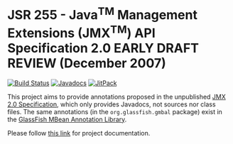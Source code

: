 JSR 255 - Java<sup>TM</sup> Management Extensions (JMX<sup>TM</sup>) API Specification 2.0 EARLY DRAFT REVIEW (December 2007)
=============================================================================================================================
[![Build Status](https://api.travis-ci.org/unix-junkie/jsr255.png?branch=master)](https://travis-ci.org/unix-junkie/jsr255)
[![Javadocs](https://javadoc.io/badge/com.github.unix-junkie/jsr255.png)](https://javadoc.io/doc/com.github.unix-junkie/jsr255)
[![JitPack](https://jitpack.io/v/unix-junkie/jsr255.svg)](https://jitpack.io/#unix-junkie/jsr255)

This project aims to provide annotations proposed in the unpublished
[JMX 2.0 Specification](https://jcp.org/en/jsr/detail?id=255), which only
provides Javadocs, not sources nor class files. The same annotations (in the
`org.glassfish.gmbal` package) exist in the
[GlassFish MBean Annotation Library](https://glassfish.java.net/v3/admin/planning/V3Changes/gmbal/javadoc/?org/glassfish/gmbal/package-summary.html).

Please follow [this link](http://unix-junkie.github.io/jsr255/) for project
documentation.
